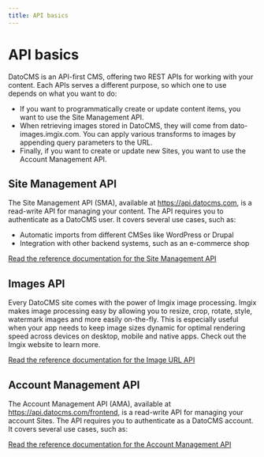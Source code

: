 ```yaml
---
title: API basics
---
```


# API basics

DatoCMS is an API-first CMS, offering two REST APIs for working with your content. Each APIs serves a different purpose, so which one to use depends on what you want to do:

* If you want to programmatically create or update content items, you want to use the Site Management API.
* When retrieving images stored in DatoCMS, they will come from dato-images.imgix.com. You can apply various transforms to images by appending query parameters to the URL.
* Finally, if you want to create or update new Sites, you want to use the Account Management API.

## Site Management API

The Site Management API (SMA), available at https://api.datocms.com, is a read-write API for managing your content. The API requires you to authenticate as a DatoCMS user. It covers several use cases, such as:

* Automatic imports from different CMSes like WordPress or Drupal
* Integration with other backend systems, such as an e-commerce shop

[Read the reference documentation for the Site Management API](/docs/api/sma.html)

## Images API

Every DatoCMS site comes with the power of Imgix image processing. Imgix makes image processing easy by allowing you to resize, crop, rotate, style, watermark images and more easily on-the-fly. This is especially useful when your app needs to keep image sizes dynamic for optimal rendering speed across devices on desktop, mobile and native apps. Check out the Imgix website to learn more.

[Read the reference documentation for the Image URL API](https://docs.imgix.com/apis/url)

## Account Management API

The Account Management API (AMA), available at https://api.datocms.com/frontend, is a read-write API for managing your account Sites. The API requires you to authenticate as a DatoCMS account. It covers several use cases, such as:

[Read the reference documentation for the Account Management API](/docs/api/ama.html)
